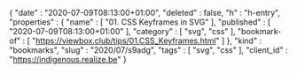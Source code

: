 {
  "date" : "2020-07-09T08:13:00+01:00",
  "deleted" : false,
  "h" : "h-entry",
  "properties" : {
    "name" : [ "01. CSS Keyframes in SVG" ],
    "published" : [ "2020-07-09T08:13:00+01:00" ],
    "category" : [ "svg", "css" ],
    "bookmark-of" : [ "https://viewbox.club/tips/01.CSS_Keyframes.html" ]
  },
  "kind" : "bookmarks",
  "slug" : "2020/07/s9adg",
  "tags" : [ "svg", "css" ],
  "client_id" : "https://indigenous.realize.be"
}
